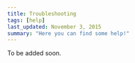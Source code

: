 ```yaml
---
title: Troubleshooting
tags: [help]
last_updated: November 3, 2015
summary: "Here you can find some help!"
---
```


To be added soon.